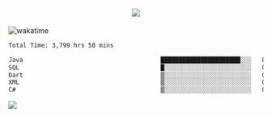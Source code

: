 <h1 align="center">
  <img src="https://readme-typing-svg.herokuapp.com/?font=Righteous&size=35&center=true&vCenter=true&width=500&height=70&duration=4000&lines=Hi!+%F0%9F%91%8B+I%27m+Ali%20Osman!;" />
</h1>


![wakatime](https://wakatime.com/share/@aliosmanoktar/3a8ffe71-6da4-4964-913b-2f09afbe53bf.svg?cache=none)
<!--START_SECTION:waka-->

```txt
Total Time: 3,799 hrs 58 mins

Java                                      ██████████████████████░░░   87.86 %
SQL                                       █░░░░░░░░░░░░░░░░░░░░░░░░   04.57 %
Dart                                      ▒░░░░░░░░░░░░░░░░░░░░░░░░   01.83 %
XML                                       ▒░░░░░░░░░░░░░░░░░░░░░░░░   01.36 %
C#                                        ▒░░░░░░░░░░░░░░░░░░░░░░░░   00.89 %
```

<!--END_SECTION:waka-->

<img src="https://profile-counter.glitch.me/aliosmanoktar/count.svg" />

